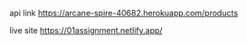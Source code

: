 api link https://arcane-spire-40682.herokuapp.com/products

live site https://01assignment.netlify.app/